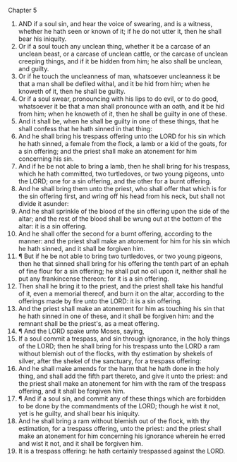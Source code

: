 

Chapter 5

1. AND if a soul sin, and hear the voice of swearing, and is a witness, whether he hath seen or known of it; if he do not utter it, then he shall bear his iniquity.
2. Or if a soul touch any unclean thing, whether it be a carcase of an unclean beast, or a carcase of unclean cattle, or the carcase of unclean creeping things, and if it be hidden from him; he also shall be unclean, and guilty.
3. Or if he touch the uncleanness of man, whatsoever uncleanness it be that a man shall be defiled withal, and it be hid from him; when he knoweth of it, then he shall be guilty.
4. Or if a soul swear, pronouncing with his lips to do evil, or to do good, whatsoever it be that a man shall pronounce with an oath, and it be hid from him; when he knoweth of it, then he shall be guilty in one of these.
5. And it shall be, when he shall be guilty in one of these things, that he shall confess that he hath sinned in that thing:
6. And he shall bring his trespass offering unto the LORD for his sin which he hath sinned, a female from the flock, a lamb or a kid of the goats, for a sin offering; and the priest shall make an atonement for him concerning his sin.
7. And if he be not able to bring a lamb, then he shall bring for his trespass, which he hath committed, two turtledoves, or two young pigeons, unto the LORD; one for a sin offering, and the other for a burnt offering.
8. And he shall bring them unto the priest, who shall offer that which is for the sin offering first, and wring off his head from his neck, but shall not divide it asunder:
9. And he shall sprinkle of the blood of the sin offering upon the side of the altar; and the rest of the blood shall be wrung out at the bottom of the altar: it is a sin offering.
10. And he shall offer the second for a burnt offering, according to the manner: and the priest shall make an atonement for him for his sin which he hath sinned, and it shall be forgiven him.
11. ¶ But if he be not able to bring two turtledoves, or two young pigeons, then he that sinned shall bring for his offering the tenth part of an ephah of fine flour for a sin offering; he shall put no oil upon it, neither shall he put any frankincense thereon: for it is a sin offering.
12. Then shall he bring it to the priest, and the priest shall take his handful of it, even a memorial thereof, and burn it on the altar, according to the offerings made by fire unto the LORD: it is a sin offering.
13. And the priest shall make an atonement for him as touching his sin that he hath sinned in one of these, and it shall be forgiven him: and the remnant shall be the priest's, as a meat offering.
14. ¶ And the LORD spake unto Moses, saying,
15. If a soul commit a trespass, and sin through ignorance, in the holy things of the LORD; then he shall bring for his trespass unto the LORD a ram without blemish out of the flocks, with thy estimation by shekels of silver, after the shekel of the sanctuary, for a trespass offering:
16. And he shall make amends for the harm that he hath done in the holy thing, and shall add the fifth part thereto, and give it unto the priest: and the priest shall make an atonement for him with the ram of the trespass offering, and it shall be forgiven him.
17. ¶ And if a soul sin, and commit any of these things which are forbidden to be done by the commandments of the LORD; though he wist it not, yet is he guilty, and shall bear his iniquity.
18. And he shall bring a ram without blemish out of the flock, with thy estimation, for a trespass offering, unto the priest: and the priest shall make an atonement for him concerning his ignorance wherein he erred and wist it not, and it shall be forgiven him.
19. It is a trespass offering: he hath certainly trespassed against the LORD.
